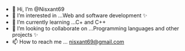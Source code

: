 - 👋 Hi, I’m @Nisxant69
- 👀 I’m interested in ...Web and software development ✨
- 🌱 I’m currently learning ...C+ and C++
- 💞️ I’m looking to collaborate on ...Programming languages and other projects ✨
- 📫 How to reach me ... nisxant69@gmail.com

<!---
Nisxant69/Nisxant69 is a ✨ special ✨ repository because its `README.md` (this file) appears on your GitHub profile.
You can click the Preview link to take a look at your changes.
--->
